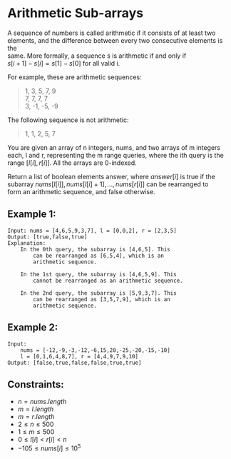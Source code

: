 # Arithmetic Sub-arrays

A sequence of numbers is called arithmetic if it consists of at least two  
elements, and the difference between every two consecutive elements is the  
same. More formally, a sequence s is arithmetic if and only if  
$s[i+1] - s[i] = s[1] - s[0]$ for all valid i.

For example, these are arithmetic sequences:

> 1, 3, 5, 7, 9  
> 7, 7, 7, 7  
> 3, -1, -5, -9  

The following sequence is not arithmetic:

> 1, 1, 2, 5, 7

You are given an array of n integers, nums, and two arrays of m integers  
each, l and r, representing the m range queries, where the ith query is the  
range $[l[i], r[i]]$. All the arrays are 0-indexed.

Return a list of boolean elements answer, where $answer[i]$ is true if the  
subarray $nums[l[i]], nums[l[i]+1], ... , nums[r[i]]$ can be rearranged to  
form an arithmetic sequence, and false otherwise.

 

## Example 1:

    Input: nums = [4,6,5,9,3,7], l = [0,0,2], r = [2,3,5]
    Output: [true,false,true]
    Explanation:
        In the 0th query, the subarray is [4,6,5]. This 
            can be rearranged as [6,5,4], which is an 
            arithmetic sequence.

        In the 1st query, the subarray is [4,6,5,9]. This 
            cannot be rearranged as an arithmetic sequence.

        In the 2nd query, the subarray is [5,9,3,7]. This 
            can be rearranged as [3,5,7,9], which is an 
            arithmetic sequence.

## Example 2:

    Input: 
        nums = [-12,-9,-3,-12,-6,15,20,-25,-20,-15,-10]
        l = [0,1,6,4,8,7], r = [4,4,9,7,9,10]
    Output: [false,true,false,false,true,true]
    
    
    
## Constraints:

*  $n = nums.length$
*  $m = l.length$
*  $m = r.length$
*  $2 \le n \le 500$
*  $1 \le m \le 500$
*  $0 \le l[i] < r[i] < n$
*  $-105 \le nums[i] \le 10^5$

